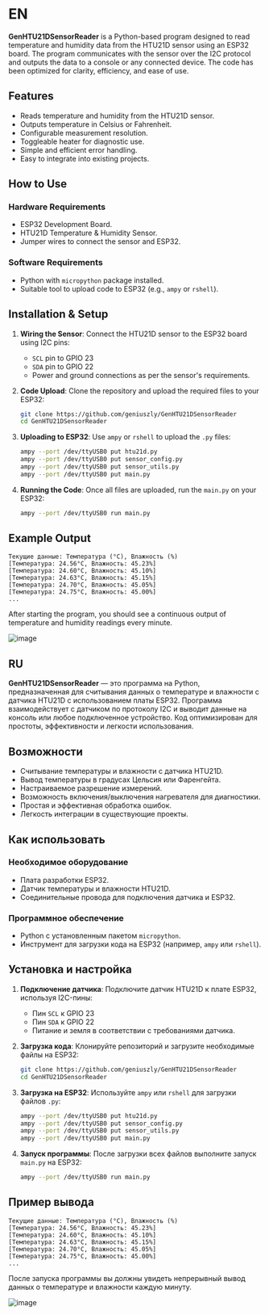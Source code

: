 
# EN
**GenHTU21DSensorReader** is a Python-based program designed to read temperature and humidity data from the HTU21D sensor using an ESP32 board. The program communicates with the sensor over the I2C protocol and outputs the data to a console or any connected device. The code has been optimized for clarity, efficiency, and ease of use.

## Features

- Reads temperature and humidity from the HTU21D sensor.
- Outputs temperature in Celsius or Fahrenheit.
- Configurable measurement resolution.
- Toggleable heater for diagnostic use.
- Simple and efficient error handling.
- Easy to integrate into existing projects.


## How to Use 
### Hardware Requirements

- ESP32 Development Board.
- HTU21D Temperature & Humidity Sensor.
- Jumper wires to connect the sensor and ESP32.

### Software Requirements

- Python with `micropython` package installed.
- Suitable tool to upload code to ESP32 (e.g., `ampy` or `rshell`).

## Installation & Setup

1. **Wiring the Sensor**: Connect the HTU21D sensor to the ESP32 board using I2C pins:
   - `SCL` pin to GPIO 23
   - `SDA` pin to GPIO 22
   - Power and ground connections as per the sensor's requirements.

2. **Code Upload**: Clone the repository and upload the required files to your ESP32:
    ```bash
    git clone https://github.com/geniuszly/GenHTU21DSensorReader
    cd GenHTU21DSensorReader
    ```

3. **Uploading to ESP32**: Use `ampy` or `rshell` to upload the `.py` files:
    ```bash
    ampy --port /dev/ttyUSB0 put htu21d.py
    ampy --port /dev/ttyUSB0 put sensor_config.py
    ampy --port /dev/ttyUSB0 put sensor_utils.py
    ampy --port /dev/ttyUSB0 put main.py
    ```

4. **Running the Code**: Once all files are uploaded, run the `main.py` on your ESP32:
    ```bash
    ampy --port /dev/ttyUSB0 run main.py
    ```

## Example Output

```
Текущие данные: Температура (°C), Влажность (%)
[Температура: 24.56°C, Влажность: 45.23%]
[Температура: 24.60°C, Влажность: 45.10%]
[Температура: 24.63°C, Влажность: 45.15%]
[Температура: 24.70°C, Влажность: 45.05%]
[Температура: 24.75°C, Влажность: 45.00%]
...
```
After starting the program, you should see a continuous output of temperature and humidity readings every minute.

![image](https://github.com/user-attachments/assets/2998b0ba-9615-4656-a5f1-79fd074091b7)


## RU

**GenHTU21DSensorReader** — это программа на Python, предназначенная для считывания данных о температуре и влажности с датчика HTU21D с использованием платы ESP32. Программа взаимодействует с датчиком по протоколу I2C и выводит данные на консоль или любое подключенное устройство. Код оптимизирован для простоты, эффективности и легкости использования.

## Возможности

- Считывание температуры и влажности с датчика HTU21D.
- Вывод температуры в градусах Цельсия или Фаренгейта.
- Настраиваемое разрешение измерений.
- Возможность включения/выключения нагревателя для диагностики.
- Простая и эффективная обработка ошибок.
- Легкость интеграции в существующие проекты.

## Как использовать
### Необходимое оборудование

- Плата разработки ESP32.
- Датчик температуры и влажности HTU21D.
- Соединительные провода для подключения датчика и ESP32.

### Программное обеспечение

- Python с установленным пакетом `micropython`.
- Инструмент для загрузки кода на ESP32 (например, `ampy` или `rshell`).

## Установка и настройка

1. **Подключение датчика**: Подключите датчик HTU21D к плате ESP32, используя I2C-пины:
   - Пин `SCL` к GPIO 23
   - Пин `SDA` к GPIO 22
   - Питание и земля в соответствии с требованиями датчика.

2. **Загрузка кода**: Клонируйте репозиторий и загрузите необходимые файлы на ESP32:
    ```bash
    git clone https://github.com/geniuszly/GenHTU21DSensorReader
    cd GenHTU21DSensorReader
    ```

3. **Загрузка на ESP32**: Используйте `ampy` или `rshell` для загрузки файлов `.py`:
    ```bash
    ampy --port /dev/ttyUSB0 put htu21d.py
    ampy --port /dev/ttyUSB0 put sensor_config.py
    ampy --port /dev/ttyUSB0 put sensor_utils.py
    ampy --port /dev/ttyUSB0 put main.py
    ```

4. **Запуск программы**: После загрузки всех файлов выполните запуск `main.py` на ESP32:
    ```bash
    ampy --port /dev/ttyUSB0 run main.py
    ```

## Пример вывода

```
Текущие данные: Температура (°C), Влажность (%)
[Температура: 24.56°C, Влажность: 45.23%]
[Температура: 24.60°C, Влажность: 45.10%]
[Температура: 24.63°C, Влажность: 45.15%]
[Температура: 24.70°C, Влажность: 45.05%]
[Температура: 24.75°C, Влажность: 45.00%]
...
```
После запуска программы вы должны увидеть непрерывный вывод данных о температуре и влажности каждую минуту.

![image](https://github.com/user-attachments/assets/31502c5d-72d7-4c70-bb8f-84180c20d2f0)
